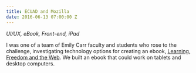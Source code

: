 ```yaml
---
title: ECUAD and Mozilla
date: 2016-06-13 07:00:00 Z
---
```


*UI/UX, eBook, Front-end, iPad*

I was one of a team of Emily Carr faculty and students who rose to the challenge, investigating technology options for creating an ebook, [Learning, Freedom and the Web](http://learningfreedomandtheweb.org/). We built an ebook that could work on tablets and desktop computers.